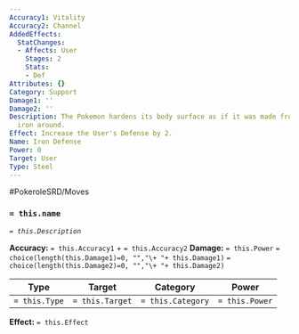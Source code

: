 ```yaml
---
Accuracy1: Vitality
Accuracy2: Channel
AddedEffects:
  StatChanges:
  - Affects: User
    Stages: 2
    Stats:
    - Def
Attributes: {}
Category: Support
Damage1: ''
Damage2: ''
Description: The Pokemon hardens its body surface as if it was made from the strongest
  iron around.
Effect: Increase the User's Defense by 2.
Name: Iron Defense
Power: 0
Target: User
Type: Steel
---
```


#PokeroleSRD/Moves

### `= this.name`
*`= this.Description`*

**Accuracy:** `= this.Accuracy1` + `= this.Accuracy2`
**Damage:** `= this.Power` `= choice(length(this.Damage1)=0, "","\+ "+ this.Damage1)` `= choice(length(this.Damage2)=0, "","\+ "+ this.Damage2)`

| Type          | Target          | Category          | Power          |
| ------------- | --------------- | ----------------  | -------------- |
| `= this.Type` | `= this.Target` | `= this.Category` | `= this.Power` | 

**Effect:** `= this.Effect`